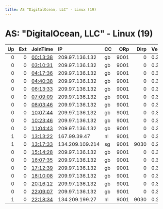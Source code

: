 ```yaml
---
title: AS "DigitalOcean, LLC" - Linux (19)
---
```


# AS: "DigitalOcean, LLC" - Linux (19)

|   Up |   Ext | JoinTime                                                                                            | IP              | CC   |   ORp |   Dirp | Version   | Contact   | Nickname      |   eFamMembers |
|-----:|------:|:----------------------------------------------------------------------------------------------------|:----------------|:-----|------:|-------:|:----------|:----------|:--------------|--------------:|
|    0 |     0 | [00:13:38](https://metrics.torproject.org/rs.html#details/9771D0A30FE0BF082D17DEA49AFA629C0ECC1FF0) | 209.97.136.132  | gb   |  9001 |      0 | 0.3.4.11  | None      | hacktheplanet |             1 |
|    0 |     0 | [03:10:31](https://metrics.torproject.org/rs.html#details/88EAF4509E42ED8D8EADC5935C2628670DA2F1AC) | 209.97.136.132  | gb   |  9001 |      0 | 0.3.4.11  | None      | hacktheplanet |             1 |
|    0 |     0 | [04:17:36](https://metrics.torproject.org/rs.html#details/81F010C43B4944541239554EA2A5B7955350AFC1) | 209.97.136.132  | gb   |  9001 |      0 | 0.3.4.11  | None      | hacktheplanet |             1 |
|    0 |     0 | [04:40:38](https://metrics.torproject.org/rs.html#details/299E6D57EB3BFA5790F396AD40D77B634561888D) | 209.97.136.132  | gb   |  9001 |      0 | 0.3.4.11  | None      | hacktheplanet |             1 |
|    0 |     0 | [06:13:33](https://metrics.torproject.org/rs.html#details/70466F5402B497123AA11D620F9C1A67145F9DD4) | 209.97.136.132  | gb   |  9001 |      0 | 0.3.4.11  | None      | hacktheplanet |             1 |
|    0 |     0 | [07:09:09](https://metrics.torproject.org/rs.html#details/ECDEC5D60E8BE9BF58F3468EE9A6EB2C9EFC699C) | 209.97.136.132  | gb   |  9001 |      0 | 0.3.4.11  | None      | hacktheplanet |             1 |
|    0 |     0 | [08:03:46](https://metrics.torproject.org/rs.html#details/F155A4C3FCC3B88086C9F4DC8C468AE3F2EB49C2) | 209.97.136.132  | gb   |  9001 |      0 | 0.3.4.11  | None      | hacktheplanet |             1 |
|    0 |     0 | [10:07:44](https://metrics.torproject.org/rs.html#details/2E012E783F1337393A52F557C69725D95FF21BEE) | 209.97.136.132  | gb   |  9001 |      0 | 0.3.4.11  | None      | hacktheplanet |             1 |
|    0 |     0 | [10:23:46](https://metrics.torproject.org/rs.html#details/CA998CFEEF94E1D737E42498261C8D71FC436BFE) | 209.97.136.132  | gb   |  9001 |      0 | 0.3.4.11  | None      | hacktheplanet |             1 |
|    0 |     0 | [11:04:43](https://metrics.torproject.org/rs.html#details/B6B2C296BF75F066E397592FBED90C307CD3F68E) | 209.97.136.132  | gb   |  9001 |      0 | 0.3.4.11  | None      | hacktheplanet |             1 |
|    1 |     0 | [13:13:22](https://metrics.torproject.org/rs.html#details/F22E36250F2E83F34115AABB42C7C4F4637517D8) | 167.99.39.47    | nl   |  9001 |      0 | 0.3.4.11  | None      | hacktheplanet |             1 |
|    1 |     0 | [13:17:33](https://metrics.torproject.org/rs.html#details/02601F4BD5FA081797E9E46698EA13062A22A3BD) | 134.209.109.214 | sg   |  9001 |   9030 | 0.2.9.11  | None      | Anthemisto    |             1 |
|    0 |     0 | [15:14:28](https://metrics.torproject.org/rs.html#details/79BC476D5A81ED97948709CBB647113AC8385DE8) | 209.97.136.132  | gb   |  9001 |      0 | 0.3.4.11  | None      | hacktheplanet |             1 |
|    0 |     0 | [16:07:35](https://metrics.torproject.org/rs.html#details/499B8C542ADD6AD853CC3F55D53B02E0B30F5B89) | 209.97.136.132  | gb   |  9001 |      0 | 0.3.4.11  | None      | hacktheplanet |             1 |
|    0 |     0 | [17:12:39](https://metrics.torproject.org/rs.html#details/A7EB0A5A9C23E0CA5FD857E892B884A467672D5A) | 209.97.136.132  | gb   |  9001 |      0 | 0.3.4.11  | None      | hacktheplanet |             1 |
|    0 |     0 | [18:10:08](https://metrics.torproject.org/rs.html#details/B937651563E74F3D12CC920C260F37A70DB4D4A9) | 209.97.136.132  | gb   |  9001 |      0 | 0.3.4.11  | None      | hacktheplanet |             1 |
|    0 |     0 | [20:16:12](https://metrics.torproject.org/rs.html#details/C40DE78707CAA75D43DF50524CEFBC25FC82B345) | 209.97.136.132  | gb   |  9001 |      0 | 0.3.4.11  | None      | hacktheplanet |             1 |
|    0 |     0 | [22:09:07](https://metrics.torproject.org/rs.html#details/557EF4318EC69AB018D5A1FE832E3B953C9AF15C) | 209.97.136.132  | gb   |  9001 |      0 | 0.3.4.11  | None      | hacktheplanet |             1 |
|    1 |     0 | [22:18:34](https://metrics.torproject.org/rs.html#details/EE26A4CDF0CE9A2B81EDDE0C4B165A9F39EA9B83) | 134.209.199.27  | nl   |  9001 |   9030 | 0.2.9.13  | None      | selfhoair     |             1 |
